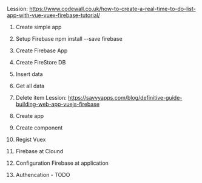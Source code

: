Lession: https://www.codewall.co.uk/how-to-create-a-real-time-to-do-list-app-with-vue-vuex-firebase-tutorial/

1. Create simple app

2. Setup Firebase
	npm install --save firebase

3. Create Firebase App

4. Create FireStore DB

5. Insert data

6. Get all data

7. Delete item                                                                                                         Lession: https://savvyapps.com/blog/definitive-guide-building-web-app-vuejs-firebase

1. Create app

2. Create component

3. Regist Vuex

4. Firebase at Clound

5. Configuration Firebase at application

6. Authencation - TODO
                                                                                                                                                                                                                                                                                                                                                                                                           